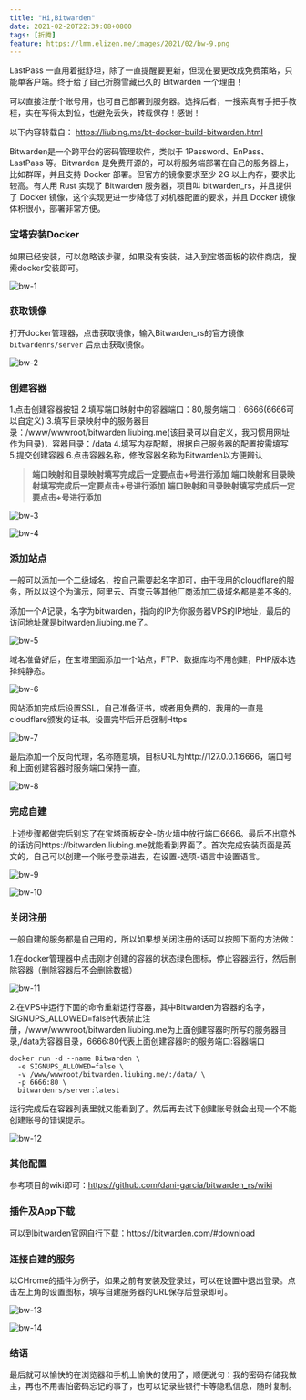 ```yaml
---
title: "Hi,Bitwarden"
date: 2021-02-20T22:39:08+0800
tags: [折腾]
feature: https://lmm.elizen.me/images/2021/02/bw-9.png
---
```


LastPass 一直用着挺舒坦，除了一直提醒要更新，但现在要更改成免费策略，只能单客户端。终于给了自己折腾雪藏已久的 Bitwarden 一个理由！

可以直接注册个账号用，也可自己部署到服务器。选择后者，一搜索真有手把手教程，实在写得太到位，也避免丢失，转载保存！感谢！

以下内容转载自： <https://liubing.me/bt-docker-build-bitwarden.html>

<!--more-->

Bitwarden是一个跨平台的密码管理软件，类似于 1Password、EnPass、LastPass 等。Bitwarden 是免费开源的，可以将服务端部署在自己的服务器上，比如群晖，并且支持 Docker 部署。但官方的镜像要求至少 2G 以上内存，要求比较高。有人用 Rust 实现了 Bitwarden 服务器，项目叫 bitwarden_rs，并且提供了 Docker 镜像，这个实现更进一步降低了对机器配置的要求，并且 Docker 镜像体积很小，部署非常方便。

### 宝塔安装Docker

如果已经安装，可以忽略该步骤，如果没有安装，进入到宝塔面板的软件商店，搜索docker安装即可。

![bw-1](https://lmm.elizen.me/images/2021/02/bw-1.png)

### 获取镜像

打开docker管理器，点击获取镜像，输入Bitwarden_rs的官方镜像 `bitwardenrs/server` 后点击获取镜像。

![bw-2](https://lmm.elizen.me/images/2021/02/bw-2.png)

### 创建容器

1.点击创建容器按钮
2.填写端口映射中的容器端口：80,服务端口：6666(6666可以自定义)
3.填写目录映射中的服务器目录：/www/wwwroot/bitwarden.liubing.me(该目录可以自定义，我习惯用网址作为目录)，容器目录：/data
4.填写内存配额，根据自己服务器的配置按需填写
5.提交创建容器
6.点击容器名称，修改容器名称为Bitwarden以方便辨认

>**端口映射和目录映射填写完成后一定要点击+号进行添加**
>**端口映射和目录映射填写完成后一定要点击+号进行添加**
>**端口映射和目录映射填写完成后一定要点击+号进行添加**

![bw-3](https://lmm.elizen.me/images/2021/02/bw-3.png)

![bw-4](https://lmm.elizen.me/images/2021/02/bw-4.png)

### 添加站点

一般可以添加一个二级域名，按自己需要起名字即可，由于我用的cloudflare的服务，所以以这个为演示，阿里云、百度云等其他厂商添加二级域名都是差不多的。

添加一个A记录，名字为bitwarden，指向的IP为你服务器VPS的IP地址，最后的访问地址就是bitwarden.liubing.me了。

![bw-5](https://lmm.elizen.me/images/2021/02/bw-5.png)

域名准备好后，在宝塔里面添加一个站点，FTP、数据库均不用创建，PHP版本选择纯静态。

![bw-6](https://lmm.elizen.me/images/2021/02/bw-6.png)

网站添加完成后设置SSL，自己准备证书，或者用免费的，我用的一直是cloudflare颁发的证书。设置完毕后开启强制Https

![bw-7](https://lmm.elizen.me/images/2021/02/bw-7.png)

最后添加一个反向代理，名称随意填，目标URL为http://127.0.0.1:6666，端口号和上面创建容器时服务端口保持一直。

![bw-8](https://lmm.elizen.me/images/2021/02/bw-8.png)

### 完成自建

上述步骤都做完后别忘了在宝塔面板安全-防火墙中放行端口6666。最后不出意外的话访问https://bitwarden.liubing.me就能看到界面了。首次完成安装页面是英文的，自己可以创建一个账号登录进去，在设置-选项-语言中设置语言。

![bw-9](https://lmm.elizen.me/images/2021/02/bw-9.png)

![bw-10](https://lmm.elizen.me/images/2021/02/bw-10.png)

### 关闭注册
一般自建的服务都是自己用的，所以如果想关闭注册的话可以按照下面的方法做：

1.在docker管理器中点击刚才创建的容器的状态绿色图标，停止容器运行，然后删除容器（删除容器后不会删除数据）

![bw-11](https://lmm.elizen.me/images/2021/02/bw-11.png)

2.在VPS中运行下面的命令重新运行容器，其中Bitwarden为容器的名字，SIGNUPS_ALLOWED=false代表禁止注册，/www/wwwroot/bitwarden.liubing.me为上面创建容器时所写的服务器目录,/data为容器目录，6666:80代表上面创建容器时的服务端口:容器端口

```
docker run -d --name Bitwarden \
  -e SIGNUPS_ALLOWED=false \
  -v /www/wwwroot/bitwarden.liubing.me/:/data/ \
  -p 6666:80 \
  bitwardenrs/server:latest
```

运行完成后在容器列表里就又能看到了。然后再去试下创建账号就会出现一个不能创建账号的错误提示。

![bw-12](https://lmm.elizen.me/images/2021/02/bw-12.png)

### 其他配置
参考项目的wiki即可：<https://github.com/dani-garcia/bitwarden_rs/wiki>

### 插件及App下载
可以到bitwarden官网自行下载：<https://bitwarden.com/#download>

### 连接自建的服务

以CHrome的插件为例子，如果之前有安装及登录过，可以在设置中退出登录。点击左上角的设置图标，填写自建服务器的URL保存后登录即可。

![bw-13](https://lmm.elizen.me/images/2021/02/bw-13.png)

![bw-14](https://lmm.elizen.me/images/2021/02/bw-14.png)

### 结语
最后就可以愉快的在浏览器和手机上愉快的使用了，顺便说句：我的密码存储我做主，再也不用害怕密码忘记的事了，也可以记录些银行卡等隐私信息，随时复制。